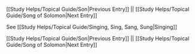[[Study Helps/Topical Guide/Son|Previous Entry]]  ||  [[Study Helps/Topical Guide/Song of Solomon|Next Entry]]

 See [[Study Helps/Topical Guide/Singing, Sing, Sang, Sung|Singing]]

[[Study Helps/Topical Guide/Son|Previous Entry]]  ||  [[Study Helps/Topical Guide/Song of Solomon|Next Entry]]